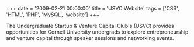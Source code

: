 +++
date = '2009-02-21 00:00:00'
title = 'USVC Website'
tags = ['CSS', 'HTML', 'PHP', 'MySQL', 'website']
+++

The Undergraduate Startup & Venture Capital Club's (USVC) provides 
opportunities for Cornell University undergrads to explore entrepreneurship 
and venture capital through speaker sessions and networking events.
